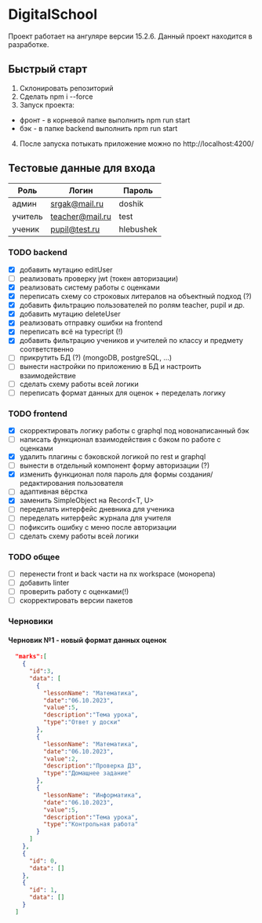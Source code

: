 # DigitalSchool

Проект работает на ангуляре версии 15.2.6. Данный проект находится в разработке.

## Быстрый старт

1. Склонировать репозиторий
2. Сделать npm i --force
3. Запуск проекта:
  * фронт - в корневой папке выполнить npm run start
  * бэк - в папке backend выполнить npm run start
4. После запуска потыкать приложение можно по http://localhost:4200/

## Тестовые данные для входа

| Роль | Логин | Пароль |
| --- | --- | --- |
| админ | srgak@mail.ru | doshik |
| учитель | teacher@mail.ru | test |
| ученик | pupil@test.ru | hlebushek |

### TODO backend
- [X] добавить мутацию editUser
- [ ] реализовать проверку jwt (токен авторизации)
- [X] реализовать систему работы с оценками
- [X] переписать схему со строковых литералов на объектный подход (?)
- [X] добавить фильтрацию пользователей по ролям teacher, pupil и др.
- [X] добавить мутацию deleteUser
- [X] реализовать отправку ошибки на frontend
- [X] переписать всё на typecript (!)
- [X] добавить фильтрацию учеников и учителей по классу и предмету соответственно
- [ ] прикрутить БД (?) (mongoDB, postgreSQL, ...)
- [ ] вынести настройки по приложению в БД и настроить взаимодействие
- [ ] сделать схему работы всей логики
- [ ] переписать формат данных для оценок + переделать логику

### TODO frontend
- [X] скорректировать логику работы с graphql под новонаписанный бэк
- [ ] написать функционал взаимодействия с бэком по работе с оценками
- [X] удалить плагины с бэковской логикой по rest и graphql
- [ ] вынести в отдельный компонент форму авторизации (?)
- [X] изменить функционал поля пароль для формы создания/редактирования пользователя
- [ ] адаптивная вёрстка
- [X] заменить SimpleObject на Record<T, U>
- [ ] переделать интерфейс дневника для ученика
- [ ] переделать нитерфейс журнала для учителя
- [ ] пофиксить ошибку с меню после авторизации
- [ ] сделать схему работы всей логики

### TODO общее
- [ ] перенести front и back части на nx workspace (монорепа)
- [ ] добавить linter
- [ ] проверить работу с оценками(!)
- [ ] скорректировать версии пакетов

### Черновики
#### Черновик №1 - новый формат данных оценок
```json
  "marks":[
    {
      "id":3,
      "data": [
        {
          "lessonName": "Математика",
          "date":"06.10.2023",
          "value":5,
          "description":"Тема урока",
          "type":"Ответ у доски"
        },
        {
          "lessonName": "Математика",
          "date":"06.10.2023",
          "value":2,
          "description":"Проверка ДЗ",
          "type":"Домащнее задание"
        },
        {
          "lessonName": "Информатика",
          "date":"06.10.2023",
          "value":5,
          "description":"Тема урока",
          "type":"Контрольная работа"
        }
      ]
    },
    {
      "id": 0,
      "data": []
    },
    {
      "id": 1,
      "data": []
    }
  ]
```